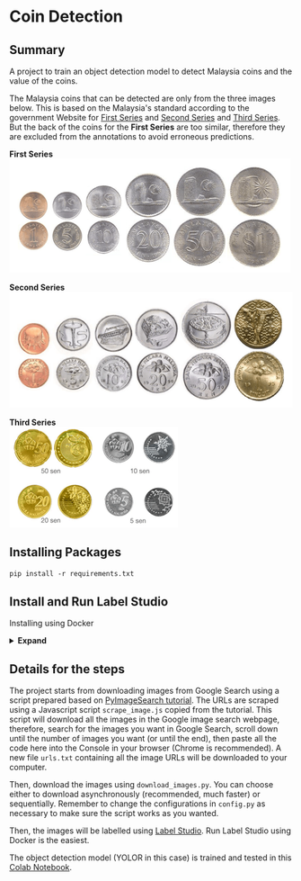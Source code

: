 # Coin Detection

## Summary
A project to train an object detection model to detect Malaysia coins and the value of the coins.

The Malaysia coins that can be detected are only from the three images below. This is based on the Malaysia's standard according to the government Website for [First Series](https://www.bnm.gov.my/-/the-first-series-past-coin) and [Second Series](https://www.bnm.gov.my/-/the-second-series-past-coin) and [Third Series](https://www.bnm.gov.my/-/third-series-of-malaysian-coins). But the back of the coins for the **First Series** are too similar, therefore they are excluded from the annotations to avoid erroneous predictions.

**First Series** <br>
[![first-series-coins](images/syiling_1.png)](https://www.bnm.gov.my/-/the-first-series-past-coin)

**Second Series** <br>
[![second-series-coins](images/syiling_2.png)](https://www.bnm.gov.my/-/the-second-series-past-coin)

**Third Series** <br>
[![third-series-coins](images/syiling_3.gif)](https://www.bnm.gov.my/-/third-series-of-malaysian-coins)

## Installing Packages
```
pip install -r requirements.txt
```

## Install and Run Label Studio

Installing using Docker
<details><summary> <b>Expand</b> </summary>

Just run the command below in your terminal, all the data and label history will be stored in the `mydata` folder of the current directory where you run the command.


```
docker run --rm -it -p 8080:8080 -v `pwd`/mydata:/label-studio/data heartexlabs/label-studio:latest
```

**NOTE**: If you don't have Docker installed in your machine. Then follow the [instructions here at the docs](https://docs.docker.com/get-docker/) to install first. If you are on Windows, you will need to setup both Windows Subsystem for Linux (WSL) and Docker. Windows will need to use WSL in order for the program to work properly. Follow the [documentation here](https://docs.microsoft.com/en-us/windows/wsl/install-win10) for setting up WSL.
</details>

## Details for the steps
The project starts from downloading images from Google Search using a script prepared based on [PyImageSearch tutorial](https://www.pyimagesearch.com/2017/12/04/how-to-create-a-deep-learning-dataset-using-google-images/). The URLs are scraped using a Javascript script `scrape_image.js` copied from the tutorial. This script will download all the images in the Google image search webpage, therefore, search for the images you want in Google Search, scroll down until the number of images you want (or until the end), then paste all the code here into the Console in your browser (Chrome is recommended). A new file `urls.txt` containing all the image URLs will be downloaded to your computer.

Then, download the images using `download_images.py`. You can choose either to download asynchronously (recommended, much faster) or sequentially. Remember to change the configurations in `config.py` as necessary to make sure the script works as you wanted.

Then, the images will be labelled using [Label Studio](https://labelstud.io/). Run Label Studio using Docker is the easiest. 

The object detection model (YOLOR in this case) is trained and tested in this [Colab Notebook](https://colab.research.google.com/drive/10pKU_u90_jgfDrG3YsMK7h_RbLW6yZ_P).
